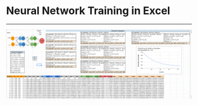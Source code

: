 # Neural Network Training in Excel
---

![](https://raw.githubusercontent.com/garima-mahato/END2/main/Session%202-BackProp_Embeddings_and_Language_Models/assets/training.PNG)
